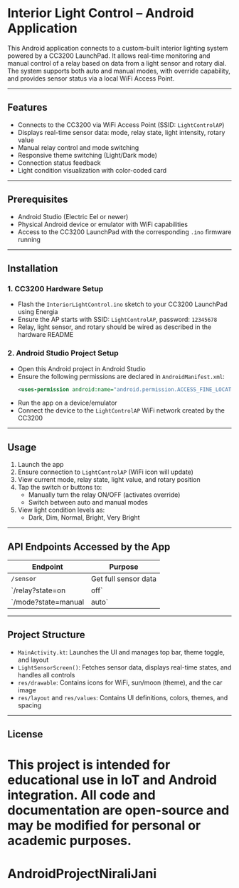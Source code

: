 # Interior Light Control – Android Application

This Android application connects to a custom-built interior lighting system powered by a CC3200 LaunchPad. It allows real-time monitoring and manual control of a relay based on data from a light sensor and rotary dial. The system supports both auto and manual modes, with override capability, and provides sensor status via a local WiFi Access Point.

---

## Features

- Connects to the CC3200 via WiFi Access Point (SSID: `LightControlAP`)
- Displays real-time sensor data: mode, relay state, light intensity, rotary value
- Manual relay control and mode switching
- Responsive theme switching (Light/Dark mode)
- Connection status feedback
- Light condition visualization with color-coded card

---

## Prerequisites

- Android Studio (Electric Eel or newer)
- Physical Android device or emulator with WiFi capabilities
- Access to the CC3200 LaunchPad with the corresponding `.ino` firmware running

---

## Installation

### 1. CC3200 Hardware Setup

- Flash the `InteriorLightControl.ino` sketch to your CC3200 LaunchPad using Energia
- Ensure the AP starts with SSID: `LightControlAP`, password: `12345678`
- Relay, light sensor, and rotary should be wired as described in the hardware README

### 2. Android Studio Project Setup

- Open this Android project in Android Studio
- Ensure the following permissions are declared in `AndroidManifest.xml`:
  ```xml
  <uses-permission android:name="android.permission.ACCESS_FINE_LOCATION" />
  ```
- Run the app on a device/emulator
- Connect the device to the `LightControlAP` WiFi network created by the CC3200

---

## Usage

1. Launch the app
2. Ensure connection to `LightControlAP` (WiFi icon will update)
3. View current mode, relay state, light value, and rotary position
4. Tap the switch or buttons to:
   - Manually turn the relay ON/OFF (activates override)
   - Switch between auto and manual modes
5. View light condition levels as:
   - Dark, Dim, Normal, Bright, Very Bright

---

## API Endpoints Accessed by the App

| Endpoint                  | Purpose                           |
|---------------------------|-----------------------------------|
| `/sensor`                 | Get full sensor data              |
| `/relay?state=on|off`     | Manually override relay           |
| `/mode?state=manual|auto` | Switch between control modes      |

---

## Project Structure

- `MainActivity.kt`: Launches the UI and manages top bar, theme toggle, and layout
- `LightSensorScreen()`: Fetches sensor data, displays real-time states, and handles all controls
- `res/drawable`: Contains icons for WiFi, sun/moon (theme), and the car image
- `res/layout` and `res/values`: Contains UI definitions, colors, themes, and spacing

---

## License

This project is intended for educational use in IoT and Android integration. All code and documentation are open-source and may be modified for personal or academic purposes.
=======
# AndroidProjectNiraliJani

